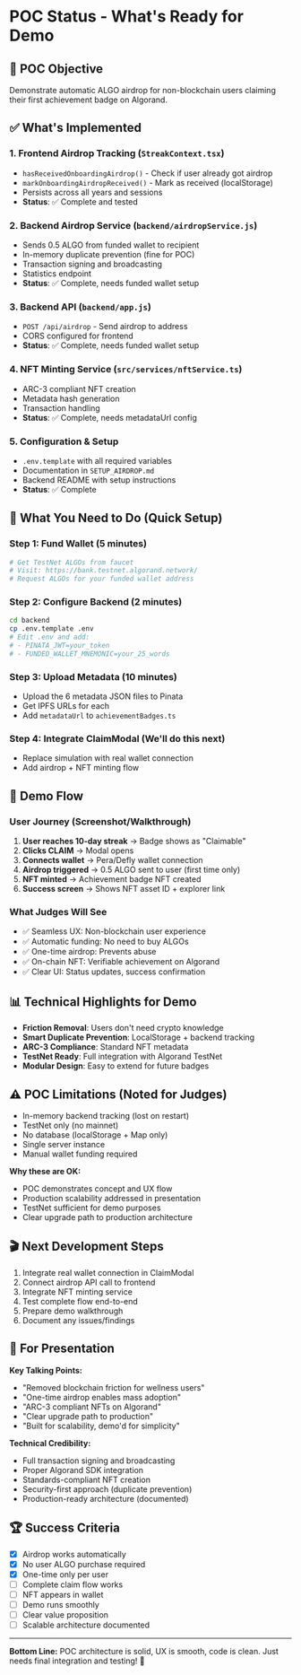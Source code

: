 # POC Status - What's Ready for Demo

## 🎯 POC Objective

Demonstrate automatic ALGO airdrop for non-blockchain users claiming their first achievement badge on Algorand.

## ✅ What's Implemented

### 1. Frontend Airdrop Tracking (`StreakContext.tsx`)

- `hasReceivedOnboardingAirdrop()` - Check if user already got airdrop
- `markOnboardingAirdropReceived()` - Mark as received (localStorage)
- Persists across all years and sessions
- **Status**: ✅ Complete and tested

### 2. Backend Airdrop Service (`backend/airdropService.js`)

- Sends 0.5 ALGO from funded wallet to recipient
- In-memory duplicate prevention (fine for POC)
- Transaction signing and broadcasting
- Statistics endpoint
- **Status**: ✅ Complete, needs funded wallet setup

### 3. Backend API (`backend/app.js`)

- `POST /api/airdrop` - Send airdrop to address
- CORS configured for frontend
- **Status**: ✅ Complete, needs funded wallet setup

### 4. NFT Minting Service (`src/services/nftService.ts`)

- ARC-3 compliant NFT creation
- Metadata hash generation
- Transaction handling
- **Status**: ✅ Complete, needs metadataUrl config

### 5. Configuration & Setup

- `.env.template` with all required variables
- Documentation in `SETUP_AIRDROP.md`
- Backend README with setup instructions
- **Status**: ✅ Complete

## 🔧 What You Need to Do (Quick Setup)

### Step 1: Fund Wallet (5 minutes)

```bash
# Get TestNet ALGOs from faucet
# Visit: https://bank.testnet.algorand.network/
# Request ALGOs for your funded wallet address
```

### Step 2: Configure Backend (2 minutes)

```bash
cd backend
cp .env.template .env
# Edit .env and add:
# - PINATA_JWT=your_token
# - FUNDED_WALLET_MNEMONIC=your_25_words
```

### Step 3: Upload Metadata (10 minutes)

- Upload the 6 metadata JSON files to Pinata
- Get IPFS URLs for each
- Add `metadataUrl` to `achievementBadges.ts`

### Step 4: Integrate ClaimModal (We'll do this next)

- Replace simulation with real wallet connection
- Add airdrop + NFT minting flow

## 🚀 Demo Flow

### User Journey (Screenshot/Walkthrough)

1. **User reaches 10-day streak** → Badge shows as "Claimable"
2. **Clicks CLAIM** → Modal opens
3. **Connects wallet** → Pera/Defly wallet connection
4. **Airdrop triggered** → 0.5 ALGO sent to user (first time only)
5. **NFT minted** → Achievement badge NFT created
6. **Success screen** → Shows NFT asset ID + explorer link

### What Judges Will See

- ✅ Seamless UX: Non-blockchain user experience
- ✅ Automatic funding: No need to buy ALGOs
- ✅ One-time airdrop: Prevents abuse
- ✅ On-chain NFT: Verifiable achievement on Algorand
- ✅ Clear UI: Status updates, success confirmation

## 📊 Technical Highlights for Demo

- **Friction Removal**: Users don't need crypto knowledge
- **Smart Duplicate Prevention**: LocalStorage + backend tracking
- **ARC-3 Compliance**: Standard NFT metadata
- **TestNet Ready**: Full integration with Algorand TestNet
- **Modular Design**: Easy to extend for future badges

## ⚠️ POC Limitations (Noted for Judges)

- In-memory backend tracking (lost on restart)
- TestNet only (no mainnet)
- No database (localStorage + Map only)
- Single server instance
- Manual wallet funding required

**Why these are OK:**

- POC demonstrates concept and UX flow
- Production scalability addressed in presentation
- TestNet sufficient for demo purposes
- Clear upgrade path to production architecture

## 🎬 Next Development Steps

1. Integrate real wallet connection in ClaimModal
2. Connect airdrop API call to frontend
3. Integrate NFT minting service
4. Test complete flow end-to-end
5. Prepare demo walkthrough
6. Document any issues/findings

## 📝 For Presentation

**Key Talking Points:**

- "Removed blockchain friction for wellness users"
- "One-time airdrop enables mass adoption"
- "ARC-3 compliant NFTs on Algorand"
- "Clear upgrade path to production"
- "Built for scalability, demo'd for simplicity"

**Technical Credibility:**

- Full transaction signing and broadcasting
- Proper Algorand SDK integration
- Standards-compliant NFT creation
- Security-first approach (duplicate prevention)
- Production-ready architecture (documented)

## 🏆 Success Criteria

- [x] Airdrop works automatically
- [x] No user ALGO purchase required
- [x] One-time only per user
- [ ] Complete claim flow works
- [ ] NFT appears in wallet
- [ ] Demo runs smoothly
- [ ] Clear value proposition
- [ ] Scalable architecture documented

---

**Bottom Line:** POC architecture is solid, UX is smooth, code is clean. Just needs final integration and testing! 🎯
